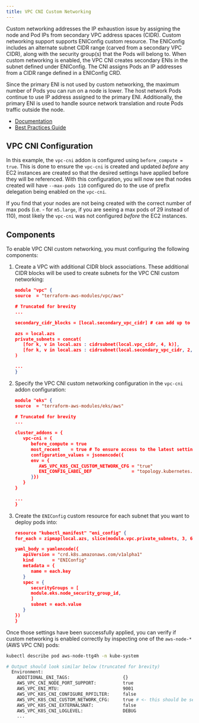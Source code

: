 ```yaml
---
title: VPC CNI Custom Networking
---
```


Custom networking addresses the IP exhaustion issue by assigning the node and Pod IPs from secondary VPC address spaces (CIDR). Custom networking support supports ENIConfig custom resource. The ENIConfig includes an alternate subnet CIDR range (carved from a secondary VPC CIDR), along with the security group(s) that the Pods will belong to. When custom networking is enabled, the VPC CNI creates secondary ENIs in the subnet defined under ENIConfig. The CNI assigns Pods an IP addresses from a CIDR range defined in a ENIConfig CRD.

Since the primary ENI is not used by custom networking, the maximum number of Pods you can run on a node is lower. The host network Pods continue to use IP address assigned to the primary ENI. Additionally, the primary ENI is used to handle source network translation and route Pods traffic outside the node.

- [Documentation](https://docs.aws.amazon.com/eks/latest/userguide/cni-custom-network.html)
- [Best Practices Guide](https://aws.github.io/aws-eks-best-practices/networking/custom-networking/)

## VPC CNI Configuration

In this example, the `vpc-cni` addon is configured using `before_compute = true`. This is done to ensure the `vpc-cni` is created and updated *before* any EC2 instances are created so that the desired settings have applied before they will be referenced. With this configuration, you will now see that nodes created will have `--max-pods 110` configured do to the use of prefix delegation being enabled on the `vpc-cni`.

If you find that your nodes are not being created with the correct number of max pods (i.e. - for `m5.large`, if you are seeing a max pods of 29 instead of 110), most likely the `vpc-cni` was not configured *before* the EC2 instances.

## Components

To enable VPC CNI custom networking, you must configuring the following components:

1. Create a VPC with additional CIDR block associations. These additional CIDR blocks will be used to create subnets for the VPC CNI custom networking:

      ```json
      module "vpc" {
      source  = "terraform-aws-modules/vpc/aws"

      # Truncated for brevity
      ...

      secondary_cidr_blocks = [local.secondary_vpc_cidr] # can add up to 5 total CIDR blocks

      azs = local.azs
      private_subnets = concat(
         [for k, v in local.azs : cidrsubnet(local.vpc_cidr, 4, k)],
         [for k, v in local.azs : cidrsubnet(local.secondary_vpc_cidr, 2, k)]
      )

      ...
      }
      ```

2. Specify the VPC CNI custom networking configuration in the `vpc-cni` addon configuration:

      ```json
      module "eks" {
      source  = "terraform-aws-modules/eks/aws"

      # Truncated for brevity
      ...

      cluster_addons = {
         vpc-cni = {
            before_compute = true
            most_recent    = true # To ensure access to the latest settings provided
            configuration_values = jsonencode({
            env = {
               AWS_VPC_K8S_CNI_CUSTOM_NETWORK_CFG = "true"
               ENI_CONFIG_LABEL_DEF               = "topology.kubernetes.io/zone"
            }})
         }
      }

      ...
      }
      ```

3. Create the `ENIConfig` custom resource for each subnet that you want to deploy pods into:

      ```json
      resource "kubectl_manifest" "eni_config" {
      for_each = zipmap(local.azs, slice(module.vpc.private_subnets, 3, 6))

      yaml_body = yamlencode({
         apiVersion = "crd.k8s.amazonaws.com/v1alpha1"
         kind       = "ENIConfig"
         metadata = {
            name = each.key
         }
         spec = {
            securityGroups = [
            module.eks.node_security_group_id,
            ]
            subnet = each.value
         }
      })
      }
      ```

Once those settings have been successfully applied, you can verify if custom networking is enabled correctly by inspecting one of the `aws-node-*` (AWS VPC CNI) pods:

```sh
kubectl describe pod aws-node-ttg4h -n kube-system

# Output should look similar below (truncated for brevity)
  Environment:
    ADDITIONAL_ENI_TAGS:                    {}
    AWS_VPC_CNI_NODE_PORT_SUPPORT:          true
    AWS_VPC_ENI_MTU:                        9001
    AWS_VPC_K8S_CNI_CONFIGURE_RPFILTER:     false
    AWS_VPC_K8S_CNI_CUSTOM_NETWORK_CFG:     true # <- this should be set to true
    AWS_VPC_K8S_CNI_EXTERNALSNAT:           false
    AWS_VPC_K8S_CNI_LOGLEVEL:               DEBUG
    ...
```

